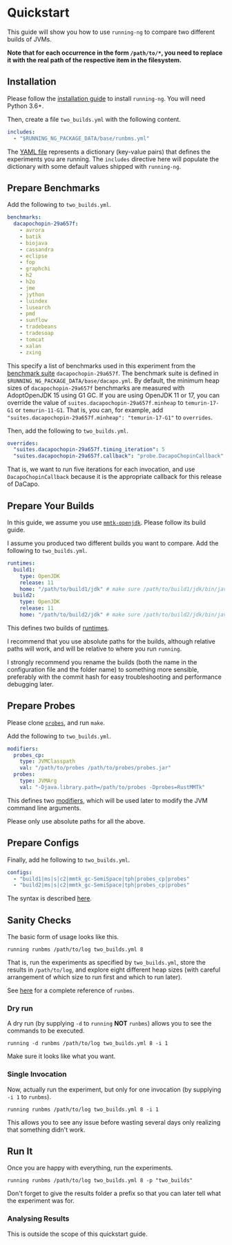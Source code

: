 # Quickstart
This guide will show you how to use `running-ng` to compare two different builds of JVMs.

**Note that for each occurrence in the form `/path/to/*`, you need to replace it with the real path of the respective item in the filesystem.**

## Installation
Please follow the [installation guide](./install.md) to install `running-ng`.
You will need Python 3.6+.

Then, create a file `two_builds.yml` with the following content.
```yaml
includes:
  - "$RUNNING_NG_PACKAGE_DATA/base/runbms.yml"
```
The [YAML file](./references/index.md) represents a dictionary (key-value pairs) that defines the experiments you are running.
The `includes` directive here will populate the dictionary with some default values shipped with `running-ng`.

## Prepare Benchmarks
Add the following to `two_builds.yml`.
```yaml
benchmarks:
  dacapochopin-29a657f:
    - avrora
    - batik
    - biojava
    - cassandra
    - eclipse
    - fop
    - graphchi
    - h2
    - h2o
    - jme
    - jython
    - luindex
    - lusearch
    - pmd
    - sunflow
    - tradebeans 
    - tradesoap
    - tomcat
    - xalan
    - zxing
```
This specify a list of benchmarks used in this experiment from the [benchmark suite](./references/suite.md) `dacapochopin-29a657f`.
The benchmark suite is defined in `$RUNNING_NG_PACKAGE_DATA/base/dacapo.yml`.
By default, the minimum heap sizes of `dacapochopin-29a657f` benchmarks are measured with AdoptOpenJDK 15 using G1 GC.
If you are using OpenJDK 11 or 17, you can override the value of `suites.dacapochopin-29a657f.minheap` to `temurin-17-G1` or `temurin-11-G1`.
That is, you can, for example, add `"suites.dacapochopin-29a657f.minheap": "temurin-17-G1"` to `overrides`.

Then, add the following to `two_builds.yml`.
```yaml
overrides:
  "suites.dacapochopin-29a657f.timing_iteration": 5
  "suites.dacapochopin-29a657f.callback": "probe.DacapoChopinCallback"
```
That is, we want to run five iterations for each invocation, and use `DacapoChopinCallback` because it is the appropriate callback for this release of DaCapo.

## Prepare Your Builds
In this guide, we assume you use [`mmtk-openjdk`](https://github.com/mmtk/mmtk-openjdk).
Please follow its build guide.

I assume you produced two different builds you want to compare.
Add the following to `two_builds.yml`.
```yaml
runtimes:
  build1:
    type: OpenJDK
    release: 11
    home: "/path/to/build1/jdk" # make sure /path/to/build1/jdk/bin/java exists
  build2:
    type: OpenJDK
    release: 11
    home: "/path/to/build2/jdk" # make sure /path/to/build2/jdk/bin/java exists
```
This defines two builds of [runtimes](./references/runtime.md).

I recommend that you use absolute paths for the builds, although relative paths will work, and will be relative to where you run `running`.

I strongly recommend you rename the builds (both the name in the configuration file and the folder name) to something more sensible, preferably with the commit hash for easy troubleshooting and performance debugging later.

## Prepare Probes
Please clone [`probes`](https://github.com/anupli/probes), and run `make`.

Add the following to `two_builds.yml`.
```yaml
modifiers:
  probes_cp:
    type: JVMClasspath
    val: "/path/to/probes /path/to/probes/probes.jar"
  probes:
    type: JVMArg
    val: "-Djava.library.path=/path/to/probes -Dprobes=RustMMTk"
```
This defines two [modifiers](./references/modifier.md), which will be used later to modify the JVM command line arguments.

Please only use absolute paths for all the above.

## Prepare Configs
Finally, add he following to `two_builds.yml`.
```yaml
configs:
  - "build1|ms|s|c2|mmtk_gc-SemiSpace|tph|probes_cp|probes"
  - "build2|ms|s|c2|mmtk_gc-SemiSpace|tph|probes_cp|probes"
```
The syntax is described [here](./references/index.md#configs).

## Sanity Checks
The basic form of usage looks like this.
```console
running runbms /path/to/log two_builds.yml 8
```
That is, run the experiments as specified by `two_builds.yml`, store the results in `/path/to/log`, and explore eight different heap sizes (with careful arrangement of which size to run first and which to run later).

See [here](./commands/runbms.md) for a complete reference of `runbms`.

### Dry run
A dry run (by supplying `-d` to `running` **NOT** `runbms`) allows you to see the commands to be executed.
```console
running -d runbms /path/to/log two_builds.yml 8 -i 1
```
Make sure it looks like what you want.

### Single Invocation
Now, actually run the experiment, but only for one invocation (by supplying `-i 1` to `runbms`).
```console
running runbms /path/to/log two_builds.yml 8 -i 1
```
This allows you to see any issue before wasting several days only realizing that something didn't work.

## Run It
Once you are happy with everything, run the experiments.
```console
running runbms /path/to/log two_builds.yml 8 -p "two_builds"
```
Don't forget to give the results folder a prefix so that you can later tell what the experiment was for.

### Analysing Results
This is outside the scope of this quickstart guide.
